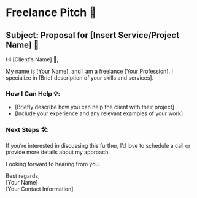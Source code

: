 # Freelance Pitch 📧

## Subject: Proposal for [Insert Service/Project Name] 🎯

Hi [Client's Name] 👋,

My name is [Your Name], and I am a freelance [Your Profession]. I specialize in [Brief description of your skills and services].

### How I Can Help 💡:
- [Briefly describe how you can help the client with their project]
- [Include your experience and any relevant examples of your work]

### Next Steps 🛠️:
If you’re interested in discussing this further, I’d love to schedule a call or provide more details about my approach.

Looking forward to hearing from you.

Best regards,  
[Your Name]  
[Your Contact Information]
